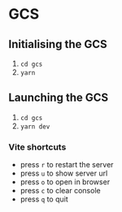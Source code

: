 # GCS

## Initialising the GCS

1. `cd gcs`
2. `yarn`

## Launching the GCS

1. `cd gcs`
2. `yarn dev`

### Vite shortcuts

- press `r` to restart the server
- press `u` to show server url
- press `o` to open in browser
- press `c` to clear console
- press `q` to quit
